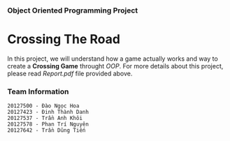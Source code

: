 ### Object Oriented Programming Project
# Crossing The Road
In this project, we will understand how a game actually works and way to create a **Crossing Game** throught *OOP*. For more details about this project, please read *Report.pdf* file provided above.


### Team Information
```
20127500 - Đào Ngọc Hoa
20127423 - Đinh Thành Danh
20127537 - Trần Anh Khôi
20127578 - Phan Trí Nguyên
20127642 - Trần Dũng Tiến
```
